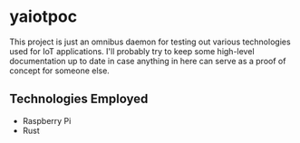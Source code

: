 # yaiotpoc
This project is just an omnibus daemon for testing out various technologies used for IoT applications. I'll probably try to keep some high-level documentation up to date in case anything in here can serve as a proof of concept for someone else.

## Technologies Employed
* Raspberry Pi
* Rust
